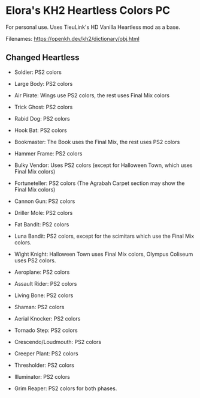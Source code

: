 # Elora's KH2 Heartless Colors PC
For personal use.
Uses TieuLink's HD Vanilla Heartless mod as a base.

Filenames: https://openkh.dev/kh2/dictionary/obj.html

## Changed Heartless

- Soldier: PS2 colors
- Large Body: PS2 colors
- Air Pirate: Wings use PS2 colors, the rest uses Final Mix colors
- Trick Ghost: PS2 colors
- Rabid Dog: PS2 colors
- Hook Bat: PS2 colors
- Bookmaster: The Book uses the Final Mix, the rest uses PS2 colors
- Hammer Frame: PS2 colors
- Bulky Vendor: Uses PS2 colors (except for Halloween Town, which uses Final Mix colors)
- Fortuneteller: PS2 colors (The Agrabah Carpet section may show the Final Mix colors)
- Cannon Gun: PS2 colors
- Driller Mole: PS2 colors
- Fat Bandit: PS2 colors
- Luna Bandit: PS2 colors, except for the scimitars which use the Final Mix colors.
- Wight Knight: Halloween Town uses Final Mix colors, Olympus Coliseum uses PS2 colors.
- Aeroplane: PS2 colors
- Assault Rider: PS2 colors
- Living Bone: PS2 colors
- Shaman: PS2 colors
- Aerial Knocker: PS2 colors
- Tornado Step: PS2 colors
- Crescendo/Loudmouth: PS2 colors
- Creeper Plant: PS2 colors



- Thresholder: PS2 colors
- Illuminator: PS2 colors
- Grim Reaper: PS2 colors for both phases.
